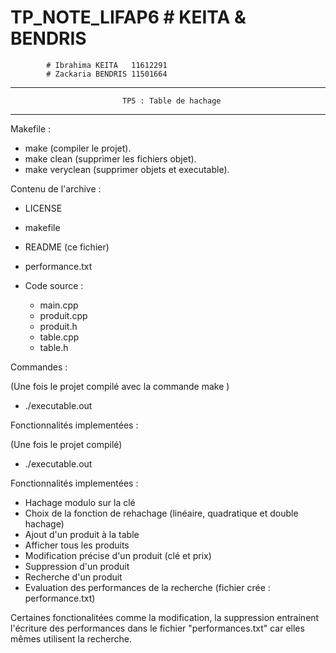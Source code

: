 # TP_NOTE_LIFAP6  # KEITA & BENDRIS


			# Ibrahima KEITA   11612291
			# Zackaria BENDRIS 11501664

*****************************************************************************
                             TP5 : Table de hachage
*****************************************************************************

Makefile :
- make (compiler le projet).
- make clean (supprimer les fichiers objet).
- make veryclean (supprimer objets et executable).

Contenu de l'archive :
- LICENSE
- makefile
- README (ce fichier)

- performance.txt

- Code source :
    - main.cpp
    - produit.cpp
    - produit.h
    - table.cpp
    - table.h

Commandes :

(Une fois le projet compilé avec la commande make )
- ./executable.out 

Fonctionnalités implementées :


(Une fois le projet compilé)
- ./executable.out 

Fonctionnalités implementées :

- Hachage modulo sur la clé
- Choix de la fonction de rehachage (linéaire, quadratique et double hachage)
- Ajout d'un produit à la table
- Afficher tous les produits
- Modification précise d'un produit (clé et prix)
- Suppression d'un produit
- Recherche d'un produit
- Evaluation des performances de la recherche (fichier crée : performance.txt)

Certaines fonctionalitées comme la modification, la suppression entrainent l'écriture des performances dans le fichier "performances.txt" car elles mêmes utilisent la recherche.


